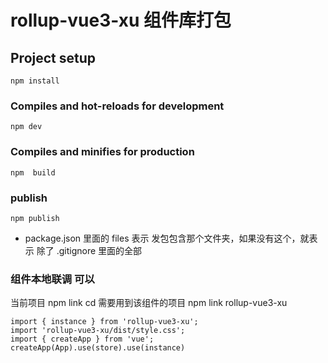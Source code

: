 # rollup-vue3-xu 组件库打包

## Project setup

```
npm install
```

### Compiles and hot-reloads for development

```
npm dev
```

### Compiles and minifies for production

```
npm  build
```

### publish

```
npm publish
```

- package.json 里面的 files 表示 发包包含那个文件夹，如果没有这个，就表示 除了 .gitignore 里面的全部

### 组件本地联调 可以

当前项目 npm link
cd 需要用到该组件的项目 npm link rollup-vue3-xu

```
import { instance } from 'rollup-vue3-xu';
import 'rollup-vue3-xu/dist/style.css';
import { createApp } from 'vue';
createApp(App).use(store).use(instance)

```
